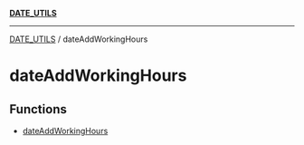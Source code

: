 [**DATE_UTILS**](../README.md)

***

[DATE_UTILS](../README.md) / dateAddWorkingHours

# dateAddWorkingHours

## Functions

- [dateAddWorkingHours](functions/dateAddWorkingHours.md)
